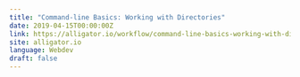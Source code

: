 ```yaml
---
title: "Command-line Basics: Working with Directories"
date: 2019-04-15T00:00:00Z
link: https://alligator.io/workflow/command-line-basics-working-with-directories/
site: alligator.io
language: Webdev
draft: false
---
```

